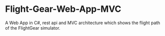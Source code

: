# Flight-Gear-Web-App-MVC
A Web App in C#, rest api and MVC architecture which shows the flight path of the FlightGear simulator.

